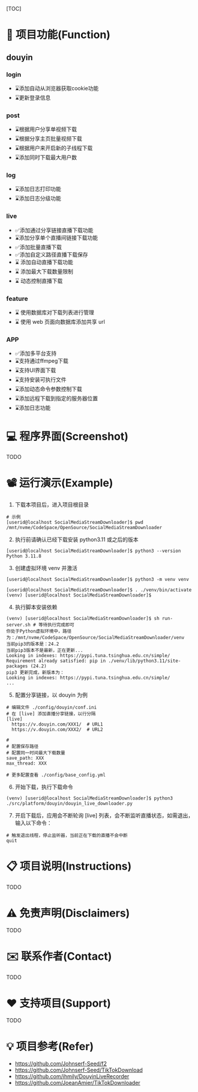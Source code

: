 [TOC]

# 📝 项目功能\(Function\)

## douyin

### login
- ⌛添加自动从浏览器获取cookie功能
- ⌛更新登录信息

### post
- ⌛根据用户分享单视频下载
- ⌛根据分享主页批量视频下载
- ⌛根据用户来开启新的子线程下载
- ⌛添加同时下载最大用户数

### log
- ⌛添加日志打印功能
- ⌛添加日志分级功能

### live
- ✅添加通过分享链接直播下载功能
- ⌛添加分享单个直播间链接下载功能
- ✅添加批量直播下载
- ✅添加自定义路径直播下载保存
- ⌛ 添加自动直播下载功能
- ⌛ 添加最大下载数量限制
- ⌛ 动态控制直播下载

### feature
- ⌛ 使用数据库对下载列表进行管理
- ⌛ 使用 web 页面向数据库添加共享 url

### APP
- ✅添加多平台支持
- ⌛支持通过ffmpeg下载
- ⌛支持UI界面下载
- ⌛支持安装可执行文件
- ⌛添加动态命令参数控制下载
- ⌛添加远程下载到指定的服务器位置
- ⌛添加日志功能

# 💻 程序界面\(Screenshot\)

TODO

# 📽 运行演示\(Example\)

1. 下载本项目后，进入项目根目录
```shell
# 示例
[userid@localhost SocialMediaStreamDownloader]$ pwd
/mnt/nvme/CodeSpace/OpenSource/SocialMediaStreamDownloader
```
2. 执行前请确认已经下载安装 python3.11 或之后的版本
```shell
[userid@localhost SocialMediaStreamDownloader]$ python3 --version
Python 3.11.8
```
3. 创建虚拟环境 venv 并激活
```shell
[userid@localhost SocialMediaStreamDownloader]$ python3 -m venv venv

[userid@localhost SocialMediaStreamDownloader]$ . ./venv/bin/activate
(venv) [userid@localhost SocialMediaStreamDownloader]$
```

4. 执行脚本安装依赖
```shell
(venv) [userid@localhost SocialMediaStreamDownloader]$ sh run-server.sh # 等待执行完成即可
你处于Python虚拟环境中，路径为：/mnt/nvme/CodeSpace/OpenSource/SocialMediaStreamDownloader/venv
当前pip3的版本是：24.2
当前pip3版本不是最新，正在更新...
Looking in indexes: https://pypi.tuna.tsinghua.edu.cn/simple/
Requirement already satisfied: pip in ./venv/lib/python3.11/site-packages (24.2)
pip3 更新完成，新版本为：
Looking in indexes: https://pypi.tuna.tsinghua.edu.cn/simple/
...
```

5. 配置分享链接，以 douyin 为例
```shell
# 编辑文件 ./config/douyin/conf.ini
# 在 [live] 添加直播分享链接，以行分隔
[live]
  https://v.douyin.com/XXX1/  # URL1
  https://v.douyin.com/XXX2/  # URL2

# 
# 配置保存路径
# 配置同一时间最大下载数量
save_path: XXX
max_thread: XXX

# 更多配置查看 ./config/base_config.yml
```

6. 开始下载，执行下载命令
```shell
(venv) [userid@localhost SocialMediaStreamDownloader]$ python3 ./src/platform/douyin/douyin_live_downloader.py
```

7. 开启下载后，应用会不断轮询 [live] 列表，会不断监听直播状态，如需退出，输入以下命令：
```shell
# 触发退出线程，停止监听器，当前正在下载的直播不会中断
quit
```

# 📋 项目说明\(Instructions\)

TODO

# ⚠️ 免责声明\(Disclaimers\)

TODO

# ✉️ 联系作者\(Contact\)

TODO

# ♥️ 支持项目\(Support\)

TODO

# 💡 项目参考\(Refer\)

* https://github.com/Johnserf-Seed/f2
* https://github.com/Johnserf-Seed/TikTokDownload
* https://github.com/ihmily/DouyinLiveRecorder
* https://github.com/JoeanAmier/TikTokDownloader